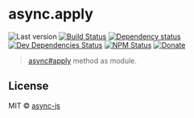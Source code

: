 # async.apply

![Last version](https://img.shields.io/github/tag/async-js/apply.svg?style=flat-square)
[![Build Status](http://img.shields.io/travis/async-js/apply/master.svg?style=flat-square)](https://travis-ci.org/async-js/apply)
[![Dependency status](http://img.shields.io/david/async-js/apply.svg?style=flat-square)](https://david-dm.org/async-js/apply)
[![Dev Dependencies Status](http://img.shields.io/david/dev/async-js/apply.svg?style=flat-square)](https://david-dm.org/async-js/apply#info=devDependencies)
[![NPM Status](http://img.shields.io/npm/dm/apply.svg?style=flat-square)](https://www.npmjs.org/package/apply)
[![Donate](https://img.shields.io/badge/donate-paypal-blue.svg?style=flat-square)](https://paypal.me/kikobeats)

> [async#apply](https://github.com/async-js/async#apply) method as module.

## License

MIT © [async-js](https://github.com/async-js)
